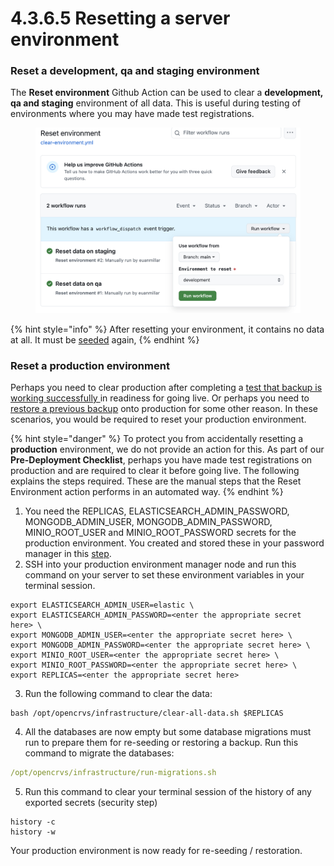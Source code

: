 # 4.3.6.5 Resetting a server environment

### Reset a **development,** **qa and staging** environment

The **Reset environment** Github Action can be used to clear a **development,** **qa and staging** environment of all data. This is useful during testing of environments where you may have made test registrations.

<figure><img src="../../../../.gitbook/assets/Screenshot 2024-11-14 at 07.26.56.png" alt=""><figcaption></figcaption></figure>

{% hint style="info" %}
After resetting your environment, it contains no data at all.  It must be [seeded](4.3.6.2-seeding-a-server-environment.md) again,
{% endhint %}

### Reset a **production** environment

Perhaps you need to clear production after completing a [test that backup is working successfully ](../4.3.7-backup-and-restore/)in readiness for going live.  Or perhaps you need to [restore a previous backup](../4.3.7-backup-and-restore/4.3.7.1-restoring-a-backup.md) onto production for some other reason.  In these scenarios, you would be required to reset your production environment.

{% hint style="danger" %}
To protect you from accidentally resetting a **production** environment, we do not provide an action for this.  As part of our **Pre-Deployment Checklist**, perhaps you have made test registrations on production and are required to clear it before going live.  The following explains the steps required.  These are the manual steps that the Reset Environment action performs in an automated way.
{% endhint %}

1. You need the REPLICAS, ELASTICSEARCH\_ADMIN\_PASSWORD, MONGODB\_ADMIN\_USER, MONGODB\_ADMIN\_PASSWORD, MINIO\_ROOT\_USER and MINIO\_ROOT\_PASSWORD secrets for the production environment.  You created and stored these in your password manager in this [step](../4.3.4-create-a-github-environment/).
2. SSH into your production environment manager node and run this command on your server to set these environment variables in your terminal session.

```
export ELASTICSEARCH_ADMIN_USER=elastic \
export ELASTICSEARCH_ADMIN_PASSWORD=<enter the appropriate secret here> \
export MONGODB_ADMIN_USER=<enter the appropriate secret here> \
export MONGODB_ADMIN_PASSWORD=<enter the appropriate secret here> \
export MINIO_ROOT_USER=<enter the appropriate secret here> \
export MINIO_ROOT_PASSWORD=<enter the appropriate secret here> \
export REPLICAS=<enter the appropriate secret here>
```

3. Run the following command to clear the data:

```
bash /opt/opencrvs/infrastructure/clear-all-data.sh $REPLICAS
```

4. All the databases are now empty but some database migrations must run to prepare them for re-seeding or restoring a backup.  Run this command to migrate the databases:

```yaml
/opt/opencrvs/infrastructure/run-migrations.sh
```

5. Run this command to clear your terminal session of the history of any exported secrets (security step)

```
history -c
history -w
```

Your production environment is now ready for re-seeding / restoration.
